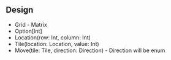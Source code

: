 ## Design 
- Grid - Matrix 
- Option[Int]
- Location(row: Int, column: Int)
- Tile(location: Location, value: Int)
- Move(tile: Tile, direction: Direction) - Direction will be enum